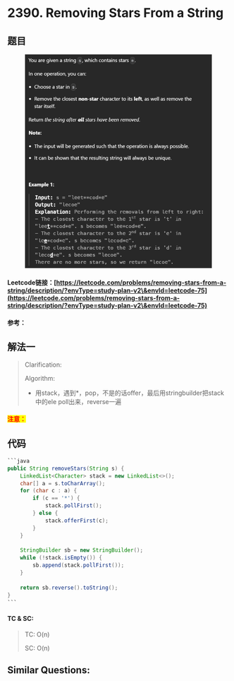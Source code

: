 # 2390. Removing Stars From a String

## 题目

<figure><img src="../../.gitbook/assets/image (3) (1) (1) (1) (1) (1) (1) (1) (1) (1) (1).png" alt=""><figcaption></figcaption></figure>

#### Leetcode链接：[https://leetcode.com/problems/removing-stars-from-a-string/description/?envType=study-plan-v2\&envId=leetcode-75](https://leetcode.com/problems/removing-stars-from-a-string/description/?envType=study-plan-v2\&envId=leetcode-75)

#### 参考：

## 解法一

> Clarification:&#x20;
>
> Algorithm:&#x20;
>
> * 用stack，遇到\*，pop，不是的话offer，最后用stringbuilder把stack中的ele poll出来，reverse一遍

#### <mark style="color:red;">注意：</mark>

## 代码

````java
```java
public String removeStars(String s) {
    LinkedList<Character> stack = new LinkedList<>();
    char[] a = s.toCharArray();
    for (char c : a) {
        if (c == '*') {
            stack.pollFirst();
        } else {
            stack.offerFirst(c);
        }
    }

    StringBuilder sb = new StringBuilder();
    while (!stack.isEmpty()) {
        sb.append(stack.pollFirst());
    }

    return sb.reverse().toString();
}
```
````

#### TC & SC:&#x20;

> TC: O(n)
>
> SC: O(n)

## **Similar Questions:**&#x20;
